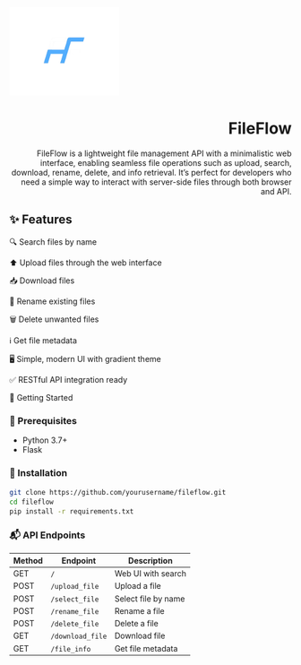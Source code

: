 <img src="/static/logo.png" width="196" />

<div align="right">
<h1>FileFlow</h1>
FileFlow is a lightweight file management API with a minimalistic web interface, enabling seamless file operations such as upload, search, download, rename, delete, and info retrieval. It’s perfect for developers who need a simple way to interact with server-side files through both browser and API.
</div>

<h2>✨ Features</h2>

🔍 Search files by name

⬆️ Upload files through the web interface

📥 Download files

📝 Rename existing files

🗑️ Delete unwanted files

ℹ️ Get file metadata

🖥️ Simple, modern UI with gradient theme

✅ RESTful API integration ready

🚀 Getting Started


### 🔧 Prerequisites
- Python 3.7+
- Flask

### 🚀 Installation

```bash
git clone https://github.com/yourusername/fileflow.git
cd fileflow
pip install -r requirements.txt
```


### 📬 API Endpoints

| Method | Endpoint       | Description         |
|--------|----------------|---------------------|
| GET    | `/`            | Web UI with search  |
| POST   | `/upload_file` | Upload a file       |
| POST   | `/select_file` | Select file by name |
| POST   | `/rename_file` | Rename a file       |
| POST   | `/delete_file` | Delete a file       |
| GET    | `/download_file` | Download file    |
| GET    | `/file_info`   | Get file metadata   |

